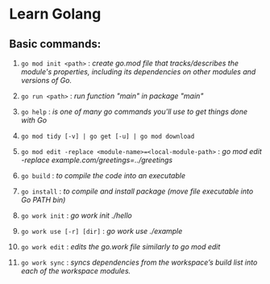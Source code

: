 # Learn Golang

## Basic commands:

1. ```go mod init <path>``` : _create go.mod file that tracks/describes the module's properties, including its dependencies on other modules and versions of Go._

2. ```go run <path>``` :  _run function "main" in package "main"_

3. ```go help``` :  _is one of many go commands you'll use to get things done with Go_

4. ```go mod tidy [-v] | go get [-u] | go mod download```

5. ```go mod edit -replace <module-name>=<local-module-path>``` :  _go mod edit -replace example.com/greetings=../greetings_

6. ```go build``` :  _to compile the code into an executable_

7. ```go install``` : _to compile and install package (move file executable into Go PATH bin)_

8. ```go work init``` : _go work init ./hello_

9. ```go work use [-r] [dir]``` : _go work use ./example_

10. ```go work edit``` : _edits the go.work file similarly to go mod edit_

11. ```go work sync``` : _syncs dependencies from the workspace’s build list into each of the workspace modules._
